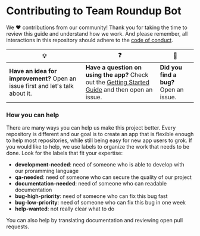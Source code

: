 # Contributing to Team Roundup Bot

We :heart: contributions from our community! Thank you for taking the time to review this guide and understand how we work. And please remember, all interactions in this repository should adhere to the [code of conduct](code-of-conduct.md).

| :bulb: | :question: | :bug: |
| ------- | -------- | -------- |
| **Have an idea for improvement?** Open an issue first and let's talk about it. | **Have a question on using the app?** Check out the [Getting Started Guide](docs/getting-started.md) and then open an issue. | **Did you find a bug?** Open an issue. |

### How you can help

There are many ways you can help us make this project better. Every repository is different and our goal is to create an app that is flexible enough to help most repositories, while still being easy for new app users to grok. If you would like to help, we use labels to organize the work that needs to be done. Look for the labels that fit your expertise:

- **development-needed**: need of someone who is able to develop with our proramming language
- **qa-needed**: need of someone who can secure the quality of our project
- **documentation-needed**: need of someone who can readable documentation
- **bug-high-priority**: need of someone who can fix this bug fast
- **bug-low-priority**: need of someone who can fix this bug in one week
- **help-wanted**: not really clear what to do

You can also help by translating documentation and reviewing open pull requests.
